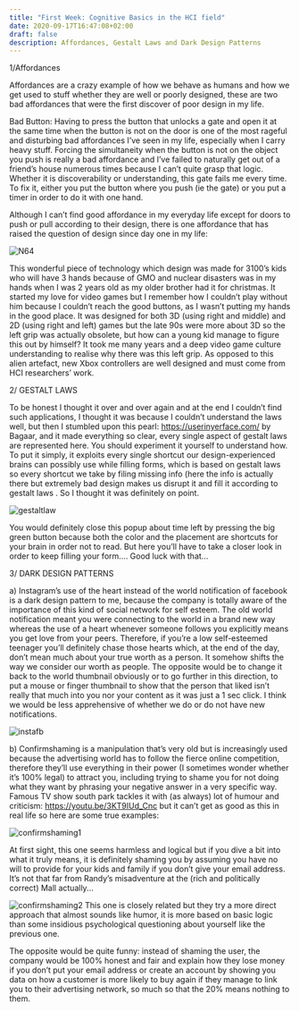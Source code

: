 ```yaml
---
title: "First Week: Cognitive Basics in the HCI field"
date: 2020-09-17T16:47:08+02:00
draft: false
description: Affordances, Gestalt Laws and Dark Design Patterns
---
```

1/Affordances

Affordances are a crazy example of how we behave as humans and how we get used to stuff whether they are well or poorly designed, these are two bad affordances that were the first discover of poor design in my life.

Bad Button:
Having to press the button that unlocks a gate and open it at the same time when the button is not on the door is one of the most rageful and disturbing bad affordances I’ve seen in my life, especially when I carry heavy stuff. 
Forcing the simultaneity when the button is not on the object you push is really a bad affordance and I’ve failed to naturally get out of a friend’s house numerous times because I can’t quite grasp that logic. Whether it is discoverability or understanding, this gate fails me every time. 
To fix it, either you put the button where you push (ie the gate) or you put a timer in order to do it with one hand.


Although I can’t find good affordance in my everyday life except for doors to push or pull according to their design, there is one affordance that has raised the question of design since day one in my life: 

![N64](/blog/blog/N64.jpg)


This wonderful piece of technology which design was made for 3100’s kids who will have 3 hands because of GMO and nuclear disasters was in my hands when I was 2 years old as my older brother had it for christmas. It started my love for video games but I remember how I couldn’t play without him because I couldn’t reach the good buttons, as I wasn’t putting my hands in the good place.
It was designed for both 3D (using right and middle) and 2D (using right and left) games but the late 90s were more about 3D so the left grip was actually obsolete, but how can a young kid manage to figure this out by himself? It took me many years and a deep video game culture understanding to realise why there was this left grip. 
As opposed to this alien artefact, new Xbox controllers are well designed and must come from HCI researchers’ work.

2/ GESTALT LAWS

To be honest I thought it over and over again and at the end I couldn’t find such applications, I thought it was because I couldn’t understand the laws well, but then I stumbled upon this pearl: https://userinyerface.com/ by Bagaar, and it made everything so clear, every single aspect of gestalt laws are represented here. You should experiment it yourself to understand how. To put it simply, it exploits every single shortcut our design-experienced brains can possibly use while filling forms, which is based on gestalt laws so every shortcut we take by filing missing info (here the info is actually there but extremely bad design makes us disrupt it and fill it according to gestalt laws . So I thought it was definitely on point.

![gestaltlaw](blog/gestalt.jpg)

You would definitely close this popup about time left by pressing the big green button because both the color and the placement are shortcuts for your brain in order not to read. But here you’ll have to take a closer look in order to keep filling your form…. Good luck with that...

3/ DARK DESIGN PATTERNS

a) Instagram’s use of the heart instead of the world notification of facebook is a dark design pattern to me, because the company is totally aware of the importance of this kind of social network for self esteem. The old world notification meant you were connecting to the world in a brand new way whereas the use of a heart whenever someone follows you explicitly means you get love from your peers. Therefore, if you’re a low self-esteemed teenager you’ll definitely chase those hearts which, at the end of the day, don’t mean much about your true worth as a person. It somehow shifts the way we consider our worth as people.
The opposite would be to change it back to the world thumbnail obviously or to go further in this direction, to put a mouse or finger thumbnail to show that the person that liked isn’t really that much into you nor your content as it was just a 1 sec click. I think we would be less apprehensive of whether we do or do not have new notifications.

![instafb](/blog/fbinsta.jpg)

b) Confirmshaming is a manipulation that’s very old but is increasingly used because the advertising world has to follow the fierce online competition, therefore they’ll use everything in their power (I sometimes wonder whether it’s 100% legal) to attract you, including trying to shame you for not doing what they want by phrasing your negative answer in a very specific way.
Famous TV show south park tackles it with (as always) lot of humour and criticism:
https://youtu.be/3KT9IUd_Cnc but it can’t get as good as this in real life so here are some true examples:

![confirmshaming1](/blog/confirm1.jpg)

At first sight, this one seems harmless and logical but if you dive a bit into what it truly means, it is definitely shaming you by assuming you have no will to provide for your kids and family if you don’t give your email address. It’s not that far from Randy’s misadventure at the (rich and politically correct) Mall actually...

![confirmshaming2](/blog/confirm2.jpg)
This one is closely related but they try a more direct approach that almost sounds like humor, it is more based on basic logic than some insidious psychological questioning about yourself like the previous one.

The opposite would be quite funny: instead of shaming the user, the company would be 100% honest and fair and explain how they lose money if you don’t put your email address or create an account by showing you data on how a customer is more likely to buy again if they manage to link you to their advertising network, so much so that the 20% means nothing to them.
